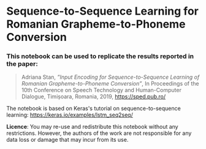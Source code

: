 # Sequence-to-Sequence Learning for Romanian Grapheme-to-Phoneme Conversion

### This notebook can be used to replicate the results reported in the paper: 

> Adriana Stan, *”Input Encoding for Sequence-to-Sequence Learning of Romanian Grapheme-to-Phoneme Conversion”*, In Proceedings of the 10th Conference on Speech Technology and Human-Computer Dialogue, Timișoara, Romania, 2019, https://sped.pub.ro/


The notebook is based on Keras's tutorial on sequence-to-sequence learning: https://keras.io/examples/lstm_seq2seq/


**Licence**: You may re-use and redistribute this notebook without any restrictions. However, the authors of the work are not responsible for any data loss or damage that may incur from its use.

